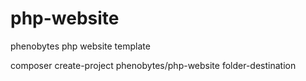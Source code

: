 # php-website
 phenobytes php website template

 composer create-project phenobytes/php-website folder-destination

